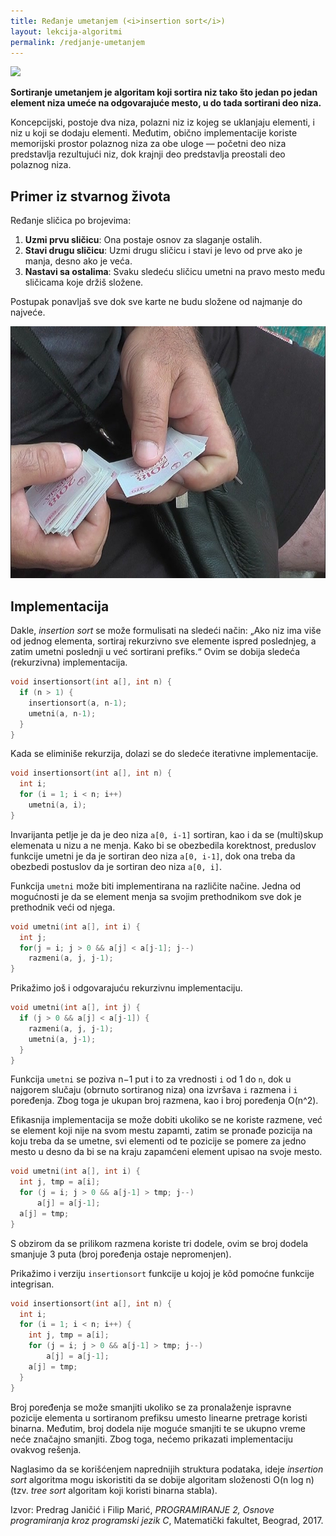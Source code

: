 ```yaml
---
title: Ređanje umetanjem (<i>insertion sort</i>)
layout: lekcija-algoritmi
permalink: /redjanje-umetanjem
---
```


![](https://upload.wikimedia.org/wikipedia/commons/2/25/Insertion_sort_animation.gif)

**Sortiranje umetanjem je algoritam koji sortira niz tako što jedan po jedan element niza umeće na odgovarajuće mesto, u do tada sortirani deo niza.**

Koncepcijski, postoje dva niza, polazni niz iz kojeg se uklanjaju elementi, i niz u koji se dodaju elementi. Međutim, obično implementacije koriste memorijski prostor polaznog niza za obe uloge — početni deo niza predstavlja rezultujući niz, dok krajnji deo predstavlja preostali deo polaznog niza.

## Primer iz stvarnog života

Ređanje sličica po brojevima:

1. **Uzmi prvu sličicu**: Ona postaje osnov za slaganje ostalih.
2. **Stavi drugu sličicu**: Uzmi drugu sličicu i stavi je levo od prve ako je manja, desno ako je veća.
3. **Nastavi sa ostalima**: Svaku sledeću sličicu umetni na pravo mesto među sličicama koje držiš složene.

Postupak ponavljaš sve dok sve karte ne budu složene od najmanje do najveće.

![](/images/koncepti/slicice.jpg)

## Implementacija

Dakle, *insertion sort* se može formulisati na sledeći način: „Ako niz ima više od jednog elementa, sortiraj rekurzivno sve elemente ispred poslednjeg, a zatim umetni poslednji u već sortirani prefiks.“ Ovim se dobija sledeća (rekurzivna) implementacija.

```c
void insertionsort(int a[], int n) {
  if (n > 1) {
    insertionsort(a, n-1);
    umetni(a, n-1);
  }
}
```

Kada se eliminiše rekurzija, dolazi se do sledeće iterativne implementacije.

```c
void insertionsort(int a[], int n) {
  int i;
  for (i = 1; i < n; i++)
    umetni(a, i);
}
```

Invarijanta petlje je da je deo niza `a[0, i-1]` sortiran, kao i da se (multi)skup elemenata u nizu a ne menja. Kako bi se obezbedila korektnost, preduslov funkcije umetni je da je sortiran deo niza `a[0, i-1]`, dok ona treba da obezbedi postuslov da je sortiran deo niza `a[0, i]`.

Funkcija `umetni` može biti implementirana na različite načine. Jedna od mogućnosti je da se element menja sa svojim prethodnikom sve dok je prethodnik veći od njega.

```c
void umetni(int a[], int i) {
  int j;
  for(j = i; j > 0 && a[j] < a[j-1]; j--)
    razmeni(a, j, j-1);
}
```

Prikažimo još i odgovarajuću rekurzivnu implementaciju.

```c
void umetni(int a[], int j) {
  if (j > 0 && a[j] < a[j-1]) {
    razmeni(a, j, j-1);
    umetni(a, j-1);
  }
}
```

Funkcija `umetni` se poziva n−1 put i to za vrednosti `i` od 1 do `n`, dok u najgorem slučaju (obrnuto sortiranog niza) ona izvršava `i` razmena i `i` poređenja. Zbog toga je ukupan broj razmena, kao i broj poređenja O(n^2).

Efikasnija implementacija se može dobiti ukoliko se ne koriste razmene, već se element koji nije na svom mestu zapamti, zatim se pronađe pozicija na koju treba da se umetne, svi elementi od te pozicije se pomere za jedno mesto u desno da bi se na kraju zapamćeni element upisao na svoje mesto.

```c
void umetni(int a[], int i) {
  int j, tmp = a[i];
  for (j = i; j > 0 && a[j-1] > tmp; j--)
      a[j] = a[j-1];
  a[j] = tmp;
}
```

S obzirom da se prilikom razmena koriste tri dodele, ovim se broj dodela smanjuje 3 puta (broj poređenja ostaje nepromenjen).

Prikažimo i verziju `insertionsort` funkcije u kojoj je kôd pomoćne funkcije integrisan.

```c
void insertionsort(int a[], int n) {
  int i;
  for (i = 1; i < n; i++) {
    int j, tmp = a[i];
    for (j = i; j > 0 && a[j-1] > tmp; j--)
        a[j] = a[j-1];
    a[j] = tmp;
  }
}
```

Broj poređenja se može smanjiti ukoliko se za pronalaženje ispravne pozicije elementa u sortiranom prefiksu umesto linearne pretrage koristi binarna. Međutim, broj dodela nije moguće smanjiti te se ukupno vreme neće značajno smanjiti. Zbog toga, nećemo prikazati implementaciju ovakvog rešenja.

Naglasimo da se korišćenjem naprednijih struktura podataka, ideje *insertion sort* algoritma mogu iskoristiti da se dobije algoritam složenosti O(n log n) (tzv. *tree sort* algoritam koji koristi binarna stabla).


Izvor: Predrag Janičić i Filip Marić, *PROGRAMIRANJE 2, Osnove programiranja kroz programski jezik C*, Matematički fakultet, Beograd, 2017.
